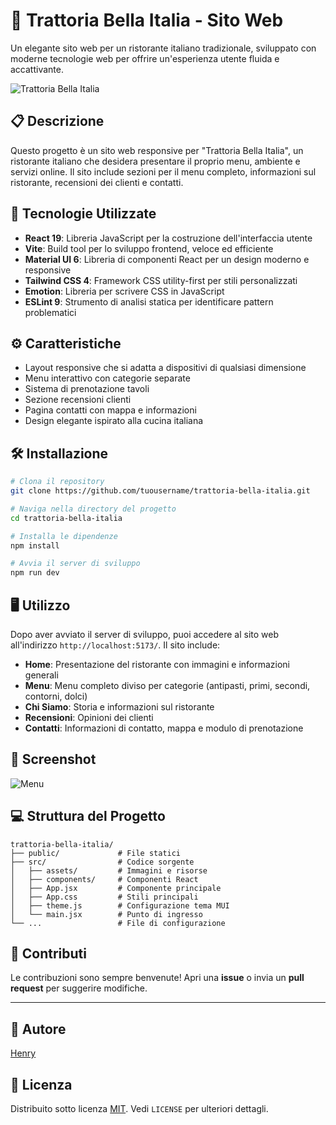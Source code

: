 
# 🍝 Trattoria Bella Italia - Sito Web

Un elegante sito web per un ristorante italiano tradizionale, sviluppato con moderne tecnologie web per offrire un'esperienza utente fluida e accattivante.

![Trattoria Bella Italia](./src/assets/images/cover.gif)

## 📋 Descrizione

Questo progetto è un sito web responsive per "Trattoria Bella Italia", un ristorante italiano che desidera presentare il proprio menu, ambiente e servizi online. Il sito include sezioni per il menu completo, informazioni sul ristorante, recensioni dei clienti e contatti.

## 🚀 Tecnologie Utilizzate

- **React 19**: Libreria JavaScript per la costruzione dell'interfaccia utente
- **Vite**: Build tool per lo sviluppo frontend, veloce ed efficiente
- **Material UI 6**: Libreria di componenti React per un design moderno e responsive
- **Tailwind CSS 4**: Framework CSS utility-first per stili personalizzati
- **Emotion**: Libreria per scrivere CSS in JavaScript
- **ESLint 9**: Strumento di analisi statica per identificare pattern problematici

## ⚙️ Caratteristiche

- Layout responsive che si adatta a dispositivi di qualsiasi dimensione
- Menu interattivo con categorie separate
- Sistema di prenotazione tavoli
- Sezione recensioni clienti
- Pagina contatti con mappa e informazioni
- Design elegante ispirato alla cucina italiana

## 🛠️ Installazione

```bash
# Clona il repository
git clone https://github.com/tuousername/trattoria-bella-italia.git

# Naviga nella directory del progetto
cd trattoria-bella-italia

# Installa le dipendenze
npm install

# Avvia il server di sviluppo
npm run dev
```

## 🖥️ Utilizzo

Dopo aver avviato il server di sviluppo, puoi accedere al sito web all'indirizzo `http://localhost:5173/`. Il sito include:

- **Home**: Presentazione del ristorante con immagini e informazioni generali
- **Menu**: Menu completo diviso per categorie (antipasti, primi, secondi, contorni, dolci)
- **Chi Siamo**: Storia e informazioni sul ristorante
- **Recensioni**: Opinioni dei clienti
- **Contatti**: Informazioni di contatto, mappa e modulo di prenotazione

## 📸 Screenshot

![Menu](./src/assets/images/Screenshot.jpg)

## 💻 Struttura del Progetto

```
trattoria-bella-italia/
├── public/             # File statici
├── src/                # Codice sorgente
│   ├── assets/         # Immagini e risorse
│   ├── components/     # Componenti React
│   ├── App.jsx         # Componente principale
│   ├── App.css         # Stili principali
│   ├── theme.js        # Configurazione tema MUI
│   └── main.jsx        # Punto di ingresso
└── ...                 # File di configurazione
```

## 🤝 Contributi
Le contribuzioni sono sempre benvenute! Apri una **issue** o invia un **pull request** per suggerire modifiche.

---

## 👤 Autore
[Henry](https://github.com/henry8913)

## 📝 Licenza
Distribuito sotto licenza [MIT](https://github.com/henry8913/Vite-React.git/blob/main/LICENSE.txt). Vedi `LICENSE` per ulteriori dettagli.
